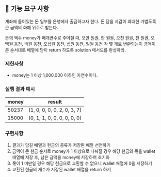 ## 🚀 기능 요구 사항

계좌에 들어있는 돈 일부를 은행에서 출금하고자 한다. 돈 담을 지갑이 최대한 가볍도록 큰 금액의 화폐 위주로 받는다.

돈의 액수 money가 매개변수로 주어질 때, 오만 원권, 만 원권, 오천 원권, 천 원권, 오백원 동전, 백원 동전, 오십원 동전, 십원 동전, 일원 동전 각 몇 개로 변환되는지 금액이 큰 순서대로 배열에 담아 return 하도록 solution 메서드를 완성하라.

### 제한사항

- money는 1 이상 1,000,000 이하인 자연수이다.

### 실행 결과 예시

| money | result |
| --- | --- |
| 50237	| [1, 0, 0, 0, 0, 2, 0, 3, 7] |
| 15000	| [0, 1, 1, 0, 0, 0, 0, 0, 0] |

### 구현사항

1. 결과가 담길 배열과 현금의 종류가 저장된 배열 선언하기
2. 금액이 큰 현금 순서로 money가 1 이상으로 나눠질 경우 해당 현금의 몫을 wallet 배열에 저장 후, 남은 금액을 money에 저장하여 초기화
3. 몫이 1 미만일 경우 해당 현금으로 교환할 수 없으니 wallet 배열에 0을 저장하기
4. 교환된 현금의 개수가 저장된 wallet 배열을 return 하기
